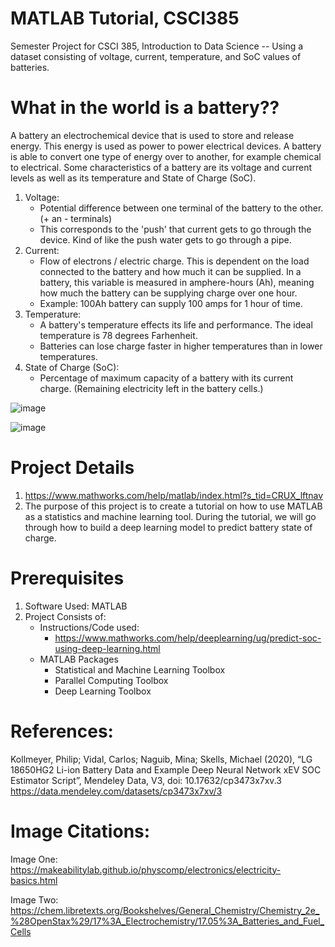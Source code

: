 # MATLAB Tutorial, CSCI385
Semester Project for CSCI 385, Introduction to Data Science -- Using a dataset consisting of voltage, current, temperature, and SoC values of batteries.

# What in the world is a battery??
A battery an electrochemical device that is used to store and release energy. This energy is used as power to power electrical devices. A battery is able to convert one type of energy over to another, for example chemical to electrical. Some characteristics of a battery are its voltage and current levels as well as its temperature and State of Charge (SoC).

1) Voltage:
   - Potential difference between one terminal of the battery to the other. (+ an - terminals)
   - This corresponds to the 'push' that current gets to go through the device. Kind of like the push water gets to go through a pipe.
3) Current:
   - Flow of electrons / electric charge. This is dependent on the load connected to the battery and how much it can be supplied. In a battery, this variable is measured in amphere-hours (Ah), meaning how much the battery can be supplying charge over one hour.
   - Example: 100Ah battery can supply 100 amps for 1 hour of time.
5) Temperature:
   - A battery's temperature effects its life and performance. The ideal temperature is 78 degrees Farhenheit.
   - Batteries can lose charge faster in higher temperatures than in lower temperatures. 
7) State of Charge (SoC):
   - Percentage of maximum capacity of a battery with its current charge. (Remaining electricity left in the battery cells.)

![image](https://github.com/user-attachments/assets/19a1e5cc-7371-425f-b375-1741df6e8444)

![image](https://github.com/user-attachments/assets/7f845354-0731-4dca-9362-93713d4f7f01)

# Project Details
1) https://www.mathworks.com/help/matlab/index.html?s_tid=CRUX_lftnav  
2) The purpose of this project is to create a tutorial on how to use MATLAB as a statistics and machine learning tool. During the tutorial, we will go through how to build a deep learning model to predict battery state of charge. 

# Prerequisites
1) Software Used: MATLAB
2) Project Consists of:
   - Instructions/Code used:
        * https://www.mathworks.com/help/deeplearning/ug/predict-soc-using-deep-learning.html
   - MATLAB Packages
        * Statistical and Machine Learning Toolbox
        * Parallel Computing Toolbox
        * Deep Learning Toolbox

# References:
Kollmeyer, Philip; Vidal, Carlos; Naguib, Mina; Skells, Michael  (2020), “LG 18650HG2 Li-ion Battery Data and Example Deep Neural Network xEV SOC Estimator Script”, Mendeley Data, V3, doi: 10.17632/cp3473x7xv.3 
https://data.mendeley.com/datasets/cp3473x7xv/3 

# Image Citations:
Image One:
https://makeabilitylab.github.io/physcomp/electronics/electricity-basics.html 

Image Two:
https://chem.libretexts.org/Bookshelves/General_Chemistry/Chemistry_2e_%28OpenStax%29/17%3A_Electrochemistry/17.05%3A_Batteries_and_Fuel_Cells 



